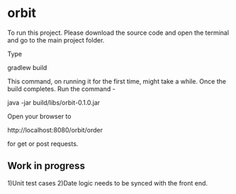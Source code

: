 # orbit

To run this project. Please download the source code and open the terminal and  go to the main project folder.

Type

gradlew build

This command, on running it for the first time, might take a while. Once the build completes. Run the command -

java -jar build/libs/orbit-0.1.0.jar

Open your browser to 

http://localhost:8080/orbit/order

for get or post requests.

Work in progress
----------------

1)Unit test cases
2)Date logic needs to be synced with the front end.

